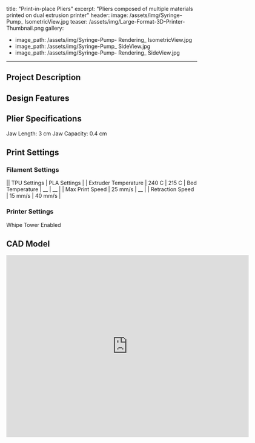 title: "Print-in-place Pliers"
excerpt: "Pliers composed of multiple materials printed on dual extrusion printer"
header:
  image: /assets/img/Syringe-Pump_ IsometricView.jpg
  teaser: /assets/img/Large-Format-3D-Printer-Thumbnail.png
gallery:
  - image_path: /assets/img/Syringe-Pump- Rendering_ IsometricView.jpg
  - image_path: /assets/img/Syringe-Pump_ SideView.jpg
  - image_path: /assets/img/Syringe-Pump- Rendering_ SideView.jpg
   
---
## Project Description

## Design Features

## Plier Specifications
  Jaw Length: 3 cm
  Jaw Capacity: 0.4 cm

## Print Settings
### Filament Settings
  || TPU Settings | PLA Settings |
  | Extruder Temperature | 240 C | 215 C
  | Bed Temperature | __ | __ |
  | Max Print Speed | 25 mm/s | __ |
  | Retraction Speed | 15 mm/s | 40 mm/s |

### Printer Settings
  Whipe Tower Enabled

## CAD Model
<iframe src="https://vanderbilt643.autodesk360.com/shares/public/SH35dfcQT936092f0e4320bbce97815dc8f2?mode=embed" width="640" height="480" allowfullscreen="true" webkitallowfullscreen="true" mozallowfullscreen="true"  frameborder="0"></iframe>
